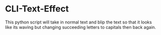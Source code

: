 # CLI-Text-Effect
This python script will take in normal text and blip the text so that it looks like its waving but changing succeeding letters to capitals then back again.
